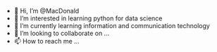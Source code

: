 - 👋 Hi, I’m @MacDonald
- 👀 I’m interested in learning python for data science 
- 🌱 I’m currently learning information and communication technology 
- 💞️ I’m looking to collaborate on ...
- 📫 How to reach me ...

<!---
MaDonald/MaDonald is a ✨ special ✨ repository because its `README.md` (this file) appears on your GitHub profile.
You can click the Preview link to take a look at your changes.
--->
